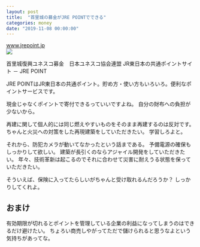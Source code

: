 ```yaml
---
layout: post
title:  "首里城の募金がJRE POINTでできる"
categories: money
date: "2019-11-08 00:00:00"
---
```



<div class="card">
  <a href="https://www.jrepoint.jp/item/19005162"></a>
  <div class="card__header">
    <a href="https://www.jrepoint.jp/item/19005162">www.jrepoint.jp</a>
  </div>
  <div class="card__image">
    <img src="https://www.jrepoint.jp/resource/img/img_sns.png">
  </div>
  <div class="card__title">
    <p>首里城復興ユネスコ募金　日本ユネスコ協会連盟 JR東日本の共通ポイントサイト － JRE POINT</p>
  </div>
  <div class="card__description">
    <p> JRE POINTはJR東日本の共通ポイント。貯め方・使い方もいろいろ。便利なポイントサービスです。</p>
  </div>
</div>


現金じゃなくポイントで寄付できるっていいですよね。
自分の財布への負担が少ないから。

再建に関して個人的には同じ燃えやすいものをそのまま再建するのは反対です。
ちゃんと火災への対策をした再現建築をしていただきたい。
学習しろよと。

それから、防犯カメラが動いてなかったという話まである。
予備電源の確保もしっかりして欲しい。
建築が長引くのならアジャイル開発をしていただきたい。
年々、技術革新は起こるのでそれに合わせて災害に耐えうる状態を保っていただきたい。

そういえば、保険に入ってたらしいがちゃんと受け取れるんだろうか？
しっかりしてくれよ。

## おまけ

有効期限が切れるとポイントを管理している企業の利益になってしまうのはできるだけ避けたい。
ちょろい商売しやがってただで儲けられると思うなよという気持ちがあってな。
